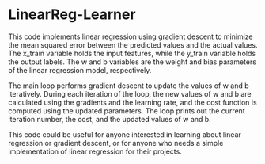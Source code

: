# LinearReg-Learner

This code implements linear regression using gradient descent to minimize the mean squared error between the predicted values and the actual values. The x_train variable holds the input features, while the y_train variable holds the output labels. The w and b variables are the weight and bias parameters of the linear regression model, respectively.

The main loop performs gradient descent to update the values of w and b iteratively. During each iteration of the loop, the new values of w and b are calculated using the gradients and the learning rate, and the cost function is computed using the updated parameters. The loop prints out the current iteration number, the cost, and the updated values of w and b.

This code could be useful for anyone interested in learning about linear regression or gradient descent, or for anyone who needs a simple implementation of linear regression for their projects.
